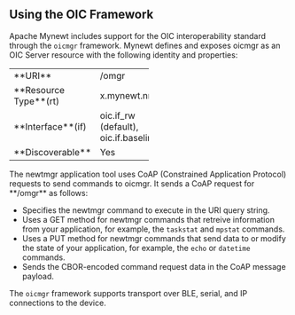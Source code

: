 ## Using the OIC Framework

Apache Mynewt includes support for the OIC interoperability standard through the `oicmgr` framework.  Mynewt defines and exposes oicmgr as an OIC Server resource with the following identity and properties: 
<br>
<table style="width:50%" align="center">
<tr> 
<td>**URI**</td> 
<td>/omgr</td>
</tr>
<tr>
<td>**Resource Type**(rt)</td>
<td>x.mynewt.nmgr</td> 
</tr>
<td>**Interface**(if)</td>
<td>oic.if_rw (default), oic.if.baseline</td>
</tr>
<td>**Discoverable**</td>
<td>Yes</td>
</tr>
</table>
The newtmgr application tool uses CoAP (Constrained Application Protocol) requests to send commands to oicmgr.  
It sends a CoAP request for **/omgr** as follows:

* Specifies the newtmgr command to execute in the URI query string. 
* Uses a GET method for newtmgr commands that retreive information 
from your application, for example, the ```taskstat``` and ```mpstat``` commands. 
* Uses a PUT method for newtmgr commands that send data to or modify the state of your application,
for example, the ```echo``` or ```datetime``` commands. 
* Sends the CBOR-encoded command request data in the CoAP message payload.

The `oicmgr` framework supports transport over BLE, serial, and IP connections to the device.
